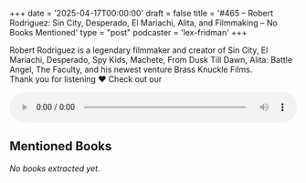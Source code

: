 +++
date = '2025-04-17T00:00:00'
draft = false
title = '#465 – Robert Rodriguez: Sin City, Desperado, El Mariachi, Alita, and Filmmaking – No Books Mentioned'
type = "post"
podcaster = 'lex-fridman'
+++

Robert Rodriguez is a legendary filmmaker and creator of Sin City, El Mariachi, Desperado, Spy Kids, Machete, From Dusk Till Dawn, Alita: Battle Angel, The Faculty, and his newest venture Brass Knuckle Films.<br />
Thank you for listening ❤ Check out our

<audio controls style="width: 100%; max-width: 800px;">
  <source src="https://media.blubrry.com/takeituneasy/content.blubrry.com/takeituneasy/lex_ai_robert_rodriguez.mp3" type="audio/mpeg">
  Your browser does not support the audio element.
</audio>

## Mentioned Books

*No books extracted yet.*